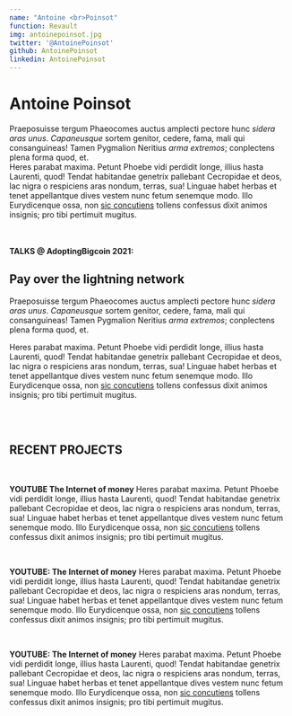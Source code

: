 ```yaml
---
name: "Antoine <br>Poinsot"
function: Revault
img: antoinepoinsot.jpg
twitter: '@AntoinePoinsot'
github: AntoinePoinsot
linkedin: AntoinePoinsot
---
```


# Antoine Poinsot

Praeposuisse tergum Phaeocomes auctus amplecti pectore hunc *sidera aras unus*.
*Capaneusque* sortem genitor, cedere, fama, mali qui consanguineas! Tamen
Pygmalion Neritius *arma extremos*; conplectens plena forma quod, et.  
Heres parabat maxima. Petunt Phoebe vidi perdidit longe, illius hasta Laurenti,
quod! Tendat habitandae genetrix pallebant Cecropidae et deos, lac nigra o
respiciens aras nondum, terras, sua! Linguae habet herbas et tenet appellantque
dives vestem nunc fetum senemque modo. Illo Eurydicenque ossa, non [sic
concutiens](http://pennae-putes.org/) tollens confessus dixit animos insignis;
pro tibi pertimuit mugitus.

<br><br>
**TALKS @ AdoptingBigcoin 2021:**
## Pay over the lightning network

Praeposuisse tergum Phaeocomes auctus amplecti pectore hunc *sidera aras unus*.
*Capaneusque* sortem genitor, cedere, fama, mali qui consanguineas! Tamen
Pygmalion Neritius *arma extremos*; conplectens plena forma quod, et.


Heres parabat maxima. Petunt Phoebe vidi perdidit longe, illius hasta Laurenti,
quod! Tendat habitandae genetrix pallebant Cecropidae et deos, lac nigra o
respiciens aras nondum, terras, sua! Linguae habet herbas et tenet appellantque
dives vestem nunc fetum senemque modo. Illo Eurydicenque ossa, non [sic
concutiens](http://pennae-putes.org/) tollens confessus dixit animos insignis;
pro tibi pertimuit mugitus.

<br><br>
## RECENT PROJECTS
<br>

**YOUTUBE The Internet of money**
Heres parabat maxima. Petunt Phoebe vidi perdidit longe, illius hasta Laurenti,
quod! Tendat habitandae genetrix pallebant Cecropidae et deos, lac nigra o
respiciens aras nondum, terras, sua! Linguae habet herbas et tenet appellantque
dives vestem nunc fetum senemque modo. Illo Eurydicenque ossa, non [sic
concutiens](http://pennae-putes.org/) tollens confessus dixit animos insignis;
pro tibi pertimuit mugitus.

<br>

**YOUTUBE: The Internet of money**
Heres parabat maxima. Petunt Phoebe vidi perdidit longe, illius hasta Laurenti,
quod! Tendat habitandae genetrix pallebant Cecropidae et deos, lac nigra o
respiciens aras nondum, terras, sua! Linguae habet herbas et tenet appellantque
dives vestem nunc fetum senemque modo. Illo Eurydicenque ossa, non [sic
concutiens](http://pennae-putes.org/) tollens confessus dixit animos insignis;
pro tibi pertimuit mugitus.

<br>

**YOUTUBE: The Internet of money**
Heres parabat maxima. Petunt Phoebe vidi perdidit longe, illius hasta Laurenti,
quod! Tendat habitandae genetrix pallebant Cecropidae et deos, lac nigra o
respiciens aras nondum, terras, sua! Linguae habet herbas et tenet appellantque
dives vestem nunc fetum senemque modo. Illo Eurydicenque ossa, non [sic
concutiens](http://pennae-putes.org/) tollens confessus dixit animos insignis;
pro tibi pertimuit mugitus.
